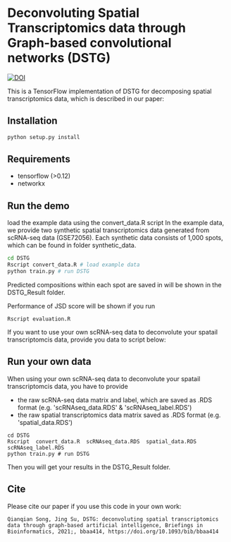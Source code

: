 # Deconvoluting Spatial Transcriptomics data through Graph-based convolutional networks (DSTG)

[![DOI](https://zenodo.org/badge/523819448.svg)](https://zenodo.org/badge/latestdoi/523819448)


This is a TensorFlow implementation of DSTG for decomposing spatial transcriptomics data, which is described in our paper: 

## Installation

```bash
python setup.py install
```

## Requirements
* tensorflow (>0.12)
* networkx

## Run the demo

load the example data using the convert_data.R script
In the example data, we provide two synthetic spatial transcriptomics data generated from scRNA-seq data (GSE72056). Each synthetic data consists of 1,000 spots, which can be found in folder synthetic_data.
```bash
cd DSTG
Rscript convert_data.R # load example data 
python train.py # run DSTG
```
Predicted compositions within each spot are saved in will be shown in the DSTG_Result folder.

Performance of JSD score will be shown if you run
```
Rscript evaluation.R
```
If you want to use your own scRNA-seq data to deconvolute your spatail transcriptomcis data, provide you data to script below:

## Run your own data
When using your own scRNA-seq data to deconvolute your spatail transcriptomcis data, you have to provide 
* the raw scRNA-seq data matrix and label, which are saved as .RDS format (e.g. 'scRNAseq_data.RDS' & 'scRNAseq_label.RDS')
* the raw spatial transcriptomics data matrix saved as .RDS format (e.g. 'spatial_data.RDS')

```
cd DSTG
Rscript  convert_data.R  scRNAseq_data.RDS  spatial_data.RDS  scRNAseq_label.RDS
python train.py # run DSTG
```
Then you will get your results in the DSTG_Result folder.


## Cite

Please cite our paper if you use this code in your own work:

```
Qianqian Song, Jing Su, DSTG: deconvoluting spatial transcriptomics data through graph-based artificial intelligence, Briefings in Bioinformatics, 2021;, bbaa414, https://doi.org/10.1093/bib/bbaa414
```
